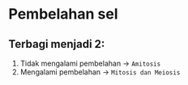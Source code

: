 # Pembelahan sel
## Terbagi menjadi 2:
1. Tidak mengalami pembelahan	-> `Amitosis`
2. Mengalami pembelahan			-> `Mitosis dan Meiosis`


